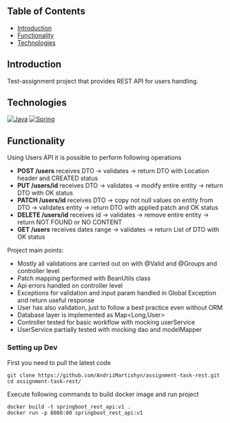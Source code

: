 
## Table of Contents
- [Introduction](#introduction)
- [Functionality](#functionality)
- [Technologies](#technologies)
## Introduction
Test-assignment project that provides REST API for users handling.
## Technologies
[![Java](https://img.shields.io/badge/Java-ED8B00?style=for-the-badge&logo=java&logoColor=white)](https://openjdk.org/)
[![Spring](https://img.shields.io/badge/Spring-6DB33F?style=for-the-badge&logo=spring&logoColor=white)](https://spring.io/)

## Functionality

  Using Users API it is possible to perform following operations
- **POST   /users**    receives DTO -> validates -> return DTO with Location header and CREATED status
- **PUT    /users/id** receives DTO -> validates -> modify entire entity ->  return DTO with OK status
- **PATCH  /users/id** receives DTO -> copy not null values on entity from DTO -> validates entity -> return DTO with applied patch and OK status
- **DELETE /users/id** receives id ->  validates -> remove entire entity ->  return NOT FOUND or NO CONTENT
- **GET    /users**    receives dates range -> validates -> return List of DTO with OK status

Project main points:
- Mostly all validations are carried out on with @Valid and @Groups and controller level
- Patch mapping performed with BeanUtils class
- Api errors handled on controller level
- Exceptions for validation and input param handled in Global Exception and return useful response
- User has also validation, just to follow a best practice even without ORM
- Database layer is implemented as Map<Long,User>
- Controller tested for basic workflow with mocking userService
- UserService partially tested with mocking dao and modelMapper


### Setting up Dev

First you need to pull the latest code

```shell
git clone https://github.com/AndriiMartishyn/assignment-task-rest.git
cd assignment-task-rest/
```
Execute following commands to build docker image and run project

```shell
docker build -t springboot_rest_api:v1 .
docker run -p 8080:80 springboot_rest_api:v1
```
